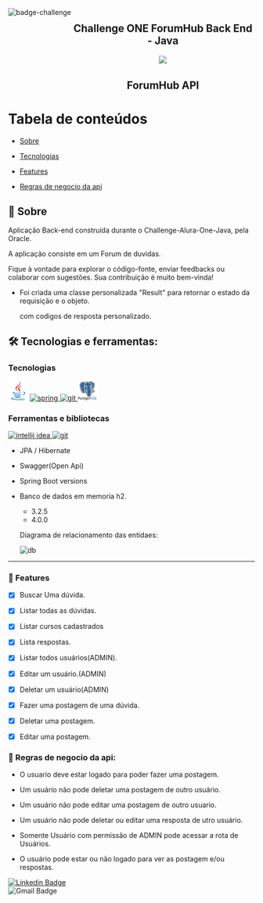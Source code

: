 <img align=left src="https://i.imgur.com/P9fjzh4.png" height=150 alt="badge-challenge">

<h2 align=center>Challenge ONE ForumHub Back End - Java</h2>

<div align=center>
<img height="80" margin="10" src="https://i.imgur.com/9Gq6RS0.png">
</div>
<h2 align=center>ForumHub API</h2>



Tabela de conteúdos
=================  

<!--ts-->  

* [Sobre](#-sobre)

* [Tecnologias](#-tecnologias-e-ferramentas)

* [Features](#-features)

* [Regras de negocio da api](#-features)

  

  

## 🎯 Sobre

 Aplicação Back-end construída durante o Challenge-Alura-One-Java,  pela Oracle.

A aplicação consiste em um Forum de duvidas. 

Fique à vontade para explorar o código-fonte, enviar feedbacks ou colaborar com sugestões. Sua contribuição é muito bem-vinda!



- Foi criada uma classe personalizada "Result" para retornar o estado da requisição e o objeto.

  com codigos de resposta personalizado.



## 🛠 Tecnologias e ferramentas:

### Tecnologias

<p align="left"> <a href="https://www.java.com" target="_blank" rel="noreferrer"> <img src="https://raw.githubusercontent.com/devicons/devicon/master/icons/java/java-original.svg" alt="java" width="40" height="40"/></a> <a href="https://spring.io/" target="_blank" rel="noreferrer"> <img src="https://www.vectorlogo.zone/logos/springio/springio-icon.svg" alt="spring" width="40" height="40"/> </a> <a href="https://maven.apache.org/" target="_blank" rel="noreferrer"> <img src="https://raw.githubusercontent.com/actions/starter-workflows/main/icons/maven.svg" alt="git" width="40" height="40"/> </a> <a href="https://www.postgresql.org" target="_blank" rel="noreferrer"> <img src="https://raw.githubusercontent.com/devicons/devicon/master/icons/postgresql/postgresql-original-wordmark.svg" alt="postgresql" width="40" height="40"/> </a></p>  



### Ferramentas e bibliotecas

<p align="left">
<a href="https://www.jetbrains.com/idea/" target="_blank" rel="noreferrer"> <img src="https://resources.jetbrains.com/storage/products/company/brand/logos/IntelliJ_IDEA_icon.svg?_gl=1*1ls50uz*_ga*MTEwNzIzOTY3LjE2ODMyNDQ0Mzg.*_ga_9J976DJZ68*MTY4MzgyMDMxOC44LjAuMTY4MzgyMDMyNi41Mi4wLjA.&_ga=2.233017118.1603209044.1683820318-110723967.1683244438" alt="intellij idea" width="40" height="40"/> </a>
	<a href="https://git-scm.com/" target="_blank" rel="noreferrer"> <img src="https://www.vectorlogo.zone/logos/git-scm/git-scm-icon.svg" alt="git" width="40" height="40"/> </a>


</p>


- JPA / Hibernate

- Swagger(Open Api)

- Spring Boot versions

- Banco de dados em memoria h2.

  - 3.2.5
  - 4.0.0

  

  Diagrama de relacionamento das entidaes:

  ![db](https://github.com/user-attachments/assets/c949b495-475e-4909-89da-87e36201ea5a)

  

---

### 🚀 Features

- [x] Buscar Uma dúvida.

- [x] Listar todas as dúvidas.

- [x] Listar cursos cadastrados

- [x] Lista respostas.

- [x] Listar todos usuários(ADMIN).

- [x] Editar um usuário.(ADMIN)
      
- [x] Deletar um usuário(ADMIN)

- [x] Fazer uma postagem de uma dúvida.

- [x] Deletar uma postagem.

- [x] Editar uma postagem.

  

### 🚀 Regras de negocio da api:

- O usuario deve estar logado para poder fazer uma postagem.

- Um usuário não pode deletar uma postagem de outro usuário.

- Um usuário não pode editar uma postagem de outro usuario.

- Um usuário não pode deletar ou editar uma resposta de utro usuário.

- Somente Usuário com permissão de ADMIN pode acessar a rota de Usuários.

- O usuário pode estar ou não logado para ver as postagem e/ou respostas.

  

  

[![Linkedin Badge](https://img.shields.io/badge/-Carlos-blue?style=flat-square&logo=Linkedin&logoColor=white&link=www.linkedin.com/in/carlos-santos-3390a1224/)](www.linkedin.com/in/carlos-santos-3390a1224/)  
![Gmail Badge](https://img.shields.io/badge/-carloscal61@gmail.com-c14438?style=flat-square&logo=Gmail&logoColor=white&link=mailto:carloscal61@gmail.com)


